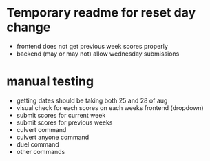 # Temporary readme for reset day change

- frontend does not get previous week scores properly
- backend (may or may not) allow wednesday submissions

# manual testing

- getting dates should be taking both 25 and 28 of aug
- visual check for each scores on each weeks frontend (dropdown)
- submit scores for current week
- submit scores for previous weeks
- culvert command
- culvert anyone command
- duel command
- other commands
